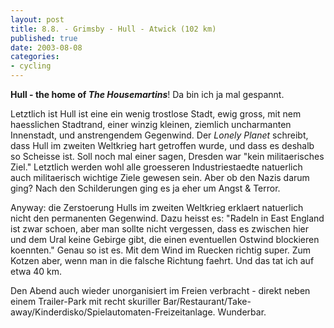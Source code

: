 ```yaml
---
layout: post
title: 8.8. - Grimsby - Hull - Atwick (102 km)
published: true
date: 2003-08-08
categories: 
- cycling
---
```


<strong>Hull - the home of <em>The Housemartins</em></strong>! Da bin ich ja mal gespannt.

Letztlich ist Hull ist eine ein wenig trostlose Stadt, ewig gross, mit nem haesslichen Stadtrand, einer winzig kleinen, ziemlich uncharmanten Innenstadt, und anstrengendem Gegenwind. Der <i>Lonely Planet</i> schreibt, dass Hull im zweiten Weltkrieg hart getroffen wurde, und dass es deshalb so Scheisse ist. Soll noch mal einer sagen, Dresden war "kein militaerisches Ziel." Letztlich werden wohl alle groesseren Industriestaedte natuerlich auch militaerisch wichtige Ziele gewesen sein. Aber ob den Nazis darum ging? Nach den Schilderungen ging es ja eher um Angst &amp; Terror.

Anyway: die Zerstoerung Hulls im zweiten Weltkrieg erklaert natuerlich nicht den permanenten Gegenwind. Dazu heisst es: "Radeln in East England ist zwar schoen, aber man sollte nicht vergessen, dass es zwischen hier und dem Ural keine Gebirge gibt, die einen eventuellen Ostwind blockieren koennten." Genau so ist es.  Mit dem Wind im Ruecken richtig super. Zum Kotzen aber, wenn man in die falsche Richtung faehrt. Und das tat ich auf etwa 40 km.

Den Abend auch wieder unorganisiert im Freien verbracht - direkt neben einem Trailer-Park mit recht skuriller Bar/Restaurant/Take-away/Kinderdisko/Spielautomaten-Freizeitanlage. Wunderbar.

